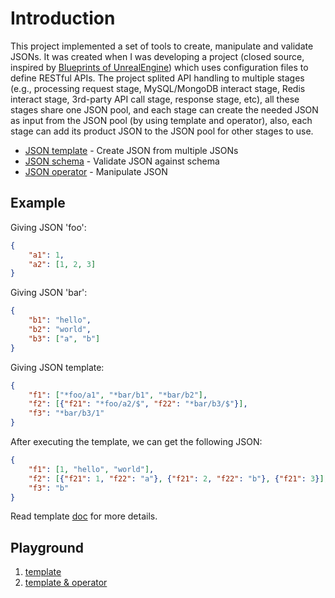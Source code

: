 # Introduction
This project implemented a set of tools to create, manipulate and validate JSONs. It was created when I was developing a project (closed source, inspired by [Blueprints of UnrealEngine](https://docs.unrealengine.com/en-US/Engine/Blueprints/index.html)) which uses configuration files to define RESTful APIs. The project splited API handling to multiple stages (e.g., processing request stage, MySQL/MongoDB interact stage, Redis interact stage, 3rd-party API call stage, response stage, etc), all these stages share one JSON pool, and each stage can create the needed JSON as input from the JSON pool (by using template and operator), also, each stage can add its product JSON to the JSON pool for other stages to use.

* [JSON template](./template) - Create JSON from multiple JSONs
* [JSON schema](./schema) - Validate JSON against schema
* [JSON operator](./operator) - Manipulate JSON


## Example
Giving JSON 'foo':
```json
{
    "a1": 1,
    "a2": [1, 2, 3]
}
```

Giving JSON 'bar':
```json
{
    "b1": "hello",
    "b2": "world",
    "b3": ["a", "b"]
}
```

Giving JSON template:
```json
{
    "f1": ["*foo/a1", "*bar/b1", "*bar/b2"],
    "f2": [{"f21": "*foo/a2/$", "f22": "*bar/b3/$"}],
    "f3": "*bar/b3/1"
}
```

After executing the template, we can get the following JSON:
```json
{
    "f1": [1, "hello", "world"],
    "f2": [{"f21": 1, "f22": "a"}, {"f21": 2, "f22": "b"}, {"f21": 3}],
    "f3": "b"
}
```

Read template [doc](./template) for more details.

## Playground
1. [template](https://play.golang.org/p/3JcUvPEvur7)
2. [template & operator](https://play.golang.org/p/GWHASNc_BhN)
